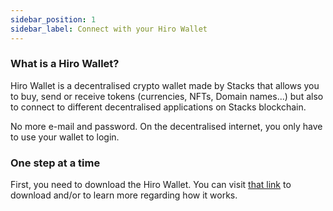 ```yaml
---
sidebar_position: 1
sidebar_label: Connect with your Hiro Wallet
---
```


### What is a Hiro Wallet?

Hiro Wallet is a decentralised crypto wallet made by Stacks that allows you to buy, send or receive tokens (currencies, NFTs, Domain names...) but also to connect to different decentralised applications on Stacks blockchain.

No more e-mail and password. On the decentralised internet, you only have to use your wallet to login.

### One step at a time

First, you need to download the Hiro Wallet.
You can visit [that link](https://www.stacks.co/) to download and/or to learn more regarding how it works.
